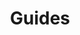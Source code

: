 ---
grand_parent: Stock and Logistics
has_children: true
layout: default
nav_order: 36900
parent: Pallet Wizard
title: Guides
---